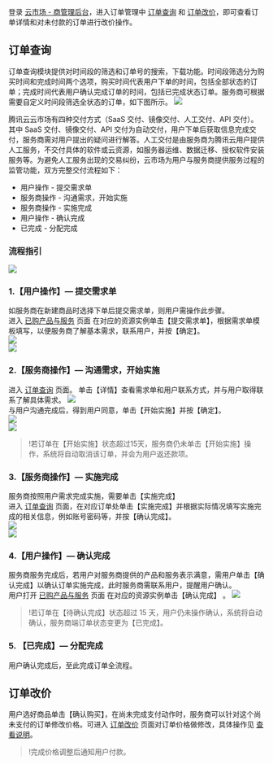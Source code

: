 登录 [云市场 - 商管理后台](https://console.cloud.tencent.com/serviceprovider/info)，进入订单管理中 [订单查询](https://console.cloud.tencent.com/serviceprovider/orders) 和 [订单改价](https://console.cloud.tencent.com/serviceprovider/updateprice)，即可查看订单详情和对未付款的订单进行改价操作。

## 订单查询   
订单查询模块提供对时间段的筛选和订单号的搜索，下载功能。时间段筛选分为购买时间和完成时间两个选项，购买时间代表用户下单的时间，包括全部状态的订单；完成时间代表用户确认完成订单的时间，包括已完成状态订单。服务商可根据需要自定义时间段筛选全状态的订单，如下图所示。 
![](https://main.qcloudimg.com/raw/62f4a5538b67844400c4849a7fca5536.png)

腾讯云云市场有四种交付方式（SaaS 交付、镜像交付、人工交付、API 交付）。其中 SaaS 交付、镜像交付、API 交付为自动交付，用户下单后获取信息完成交付，服务商需对用户提出的疑问进行解答。人工交付是由服务商为腾讯云用户提供人工服务，不交付具体的软件或云资源，如服务器运维、数据迁移、授权软件安装服务等。为避免人工服务出现的交易纠纷，云市场为用户与服务商提供服务过程的监管功能，双方完整交付流程如下：  
- 用户操作 - 提交需求单  
- 服务商操作 - 沟通需求，开始实施     
- 服务商操作 - 实施完成   
- 用户操作 - 确认完成
- 已完成 - 分配完成


###  流程指引  
![](https://main.qcloudimg.com/raw/f68b48a8e7c431dde1724dd128dec843.jpg)    

### 1.【用户操作】— 提交需求单  
如服务商在新建商品时选择下单后提交需求单，则用户需操作此步骤。   
进入 [已购产品与服务](https://console.cloud.tencent.com/servicemarket) 页面
在对应的资源实例单击【提交需求单】，根据需求单模板填写，以便服务商了解基本需求，联系用户，并按【确定】。  
![](https://main.qcloudimg.com/raw/1a6548f7ef7078296f4bb2d05ad6fc3a.png)  
![](https://main.qcloudimg.com/raw/2b7c5c16c05966dd179e972f51b004f6.png)
  
### 2.【服务商操作】— 沟通需求，开始实施    
进入 [订单查询](https://console.cloud.tencent.com/serviceprovider/orders) 页面。 单击【详情】查看需求单和用户联系方式，并与用户取得联系了解具体需求。
![](https://main.qcloudimg.com/raw/2248eb1d2003206be79ad38ed3e53302.png)  
与用户沟通完成后，得到用户同意，单击【开始实施】并按【确定】。   
![](https://main.qcloudimg.com/raw/abea6eb6b7907a97106b0ca3014d780d.png)  
![](https://main.qcloudimg.com/raw/ffd1ace42ec8780a0e3885083dc2d3e6.png)  
>!若订单在【开始实施】状态超过15天，服务商仍未单击【开始实施】操作，系统将自动取消该订单，并会为用户返还款项。

### 3.【服务商操作】— 实施完成  
服务商按照用户需求完成实施，需要单击【实施完成】  
进入 [订单查询](https://console.cloud.tencent.com/serviceprovider/serviceorder) 页面，在对应订单处单击【实施完成】并根据实际情况填写实施完成的相关信息，例如账号密码等，并按【确认完成】。  
![](https://main.qcloudimg.com/raw/f43749c6ab83442d067b1cb0089bddc0.png)    
![](https://main.qcloudimg.com/raw/311e80217a1065203a8d46ed8f597f4b.png)  
  
### 4.【用户操作】— 确认完成  
服务商服务完成后，若用户对服务商提供的产品和服务表示满意，需用户单击【确认完成】以确认订单实施完成，此时服务商需联系用户，提醒用户确认。   
用户打开 [已购产品与服务](https://console.cloud.tencent.com/servicemarket) 页面  在对应的资源实例单击【确认完成】 。
![](https://main.qcloudimg.com/raw/b104db8b7b157a685303f83a3bf0b116.png) 
>!若订单在【待确认完成】状态超过 15 天，用户仍未操作确认，系统将自动确认，服务商端订单状态变更为【已完成】。

### 5. 【已完成】— 分配完成 
用户确认完成后，至此完成订单全流程。  
 
## 订单改价  
用户选好商品单击【确认购买】，在尚未完成支付动作时，服务商可以针对这个尚未支付的订单修改价格。可进入 [订单改价](https://console.cloud.tencent.com/serviceprovider/updateprice) 页面对订单价格做修改，具体操作见 [查看说明](https://cloud.tencent.com/document/product/306/14140)。
>!完成价格调整后通知用户付款。


  
